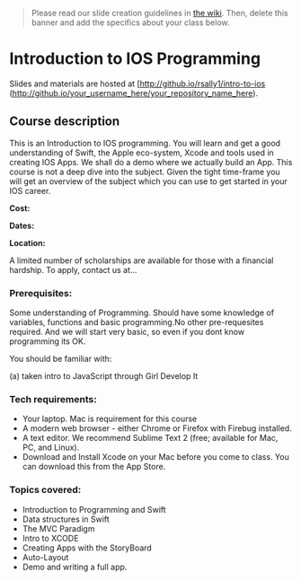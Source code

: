 > Please read our slide creation guidelines in [the wiki](https://github.com/girldevelopit/gdi-slides-template/wiki). Then, delete this banner and add the specifics about your class below.

# Introduction to IOS Programming

Slides and materials are hosted at [http://github.io/rsally1/intro-to-ios
(http://github.io/your_username_here/your_repository_name_here).

## Course description

This is an Introduction to IOS programming. You will learn and get a good understanding of Swift, the Apple eco-system, Xcode and tools used in creating IOS Apps. We shall do a demo where we actually build an App. This course is not a deep dive into the subject. Given the tight time-frame you will get an overview of the subject which you can use to get started in your IOS career.

**Cost:** 

**Dates:** 

**Location:** 

A limited number of scholarships are available for those with a financial hardship. To apply, contact us at...


### Prerequisites:

Some understanding of Programming. Should have some knowledge of variables, functions and basic programming.No other pre-requesites required. And we will start very basic, so even if you dont know programming its OK.

You should be familiar with:

(a) taken intro to JavaScript through Girl Develop It

### Tech requirements:

 - Your laptop. Mac is requirement for this course
 - A modern web browser - either Chrome or Firefox with Firebug installed.
 - A text editor. We recommend Sublime Text 2 (free; available for Mac, PC, and Linux).
 - Download and Install Xcode on your Mac before you come to class. You can download this from the App Store.

### Topics covered:

 - Introduction to Programming and Swift 
 - Data structures in Swift
 - The MVC Paradigm
 - Intro to XCODE
 - Creating Apps with the StoryBoard
 - Auto-Layout
 - Demo and writing a full app.

